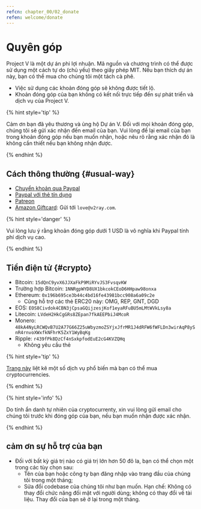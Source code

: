 ```yaml
---
refcn: chapter_00/02_donate
refen: welcome/donate
---
```

# Quyên góp

Project V là một dự án phi lợi nhuận. Mã nguồn và chương trình có thể được sử dụng một cách tự do (chủ yếu) theo giấy phép MIT. Nếu bạn thích dự án này, bạn có thể mua cho chúng tôi một tách cà phê.

* Việc sử dụng các khoản đóng góp sẽ không được tiết lộ.
* Khoản đóng góp của bạn không có kết nối trực tiếp đến sự phát triển và dịch vụ của Project V.

{% hint style='tip' %}

Cảm ơn bạn đã yêu thương và ủng hộ Dự án V. Đối với mọi khoản đóng góp, chúng tôi sẽ gửi xác nhận đến email của bạn. Vui lòng để lại email của bạn trong khoản đóng góp nếu bạn muốn nhận, hoặc nêu rõ rằng xác nhận đó là không cần thiết nếu bạn không nhận được.

{% endhint %}

## Cách thông thường {#usual-way}

* [Chuyển khoản qua Paypal](https://www.paypal.me/ProjectV2Ray/25)
* [Paypal với thẻ tín dụng](https://www.paypal.com/cgi-bin/webscr?cmd=_s-xclick&amount=25&currency_code=usd&hosted_button_id=4TU3UKYANT2WY)
* [Patreon](https://www.patreon.com/v2ray)
* [Amazon Giftcard](https://www.amazon.com/Amazon-eGift-Card-Birthday-Balloons/dp/B01FIS88SY): Gửi tới `love@v2ray.com`.

{% hint style='danger' %}

Vui lòng lưu ý rằng khoản đóng góp dưới 1 USD là vô nghĩa khi Paypal tính phí dịch vụ cao.

{% endhint %}

## Tiền điện tử {#crypto}

* Bitcoin: `15dQnC9yvX6JJXaFkP9MiRYvJS3FvsqvKW`
* Trường hợp Bitcoin: `1NNRgpWYD8UX1bkcokCEoD6HHpaw98onxa`
* Ethereum: `0x196b695ce3b44c4bd16fe43981bcc908a6a09c2e` 
  * Cũng hỗ trợ các thẻ ERC20 này: OMG, REP, GNT, DGD
* EOS: `EOS8Civdok4CBN3jCpsaGQijzesjKof1eyaRFuBU5mLMtWVkLsy8a`
* Litecoin: `LVdeH2HkCgGRs8ZEpan7fkAEEPbiJ4McoR`
* Monero: `48kA4NyLRCWQvB7U2A77G66Z25uWbyzmoZSYjxJfrMR1J4dRFW6fWFLDn3wirAqP8ySnR4rnvoXWxfkNFhrK5ZxY1WyBqKg`
* Ripple: `r439fPk8DzCf4nSxkpfodEuE2cG4KVZQHq` 
  * Không yêu cầu thẻ

{% hint style='tip' %}

[Trang này](../ui_client/service.md) liệt kê một số dịch vụ phổ biến mà bạn có thể mua cryptocurrencies.

{% endhint %}

{% hint style='info' %}

Do tính ẩn danh tự nhiên của cryptocurrenty, xin vui lòng gửi email cho chúng tôi trước khi đóng góp của bạn, nếu bạn muốn nhận được xác nhận.

{% endhint %}

## cảm ơn sự hỗ trợ của bạn

* Đối với bất kỳ giá trị nào có giá trị lớn hơn 50 đô la, bạn có thể chọn một trong các tùy chọn sau: 
  * Tên của bạn hoặc công ty bạn đăng nhập vào trang đầu của chúng tôi trong một tháng;
  * Sửa đổi codebase của chúng tôi như bạn muốn. Hạn chế: Không có thay đổi chức năng đối mặt với người dùng; không có thay đổi về tài liệu. Thay đổi của bạn sẽ ở lại trong một tháng.
